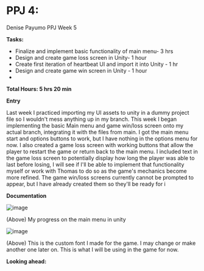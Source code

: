 # PPJ 4: 
Denise Payumo PPJ Week 5

**Tasks:**

- Finalize and implement basic functionality of main menu- 3 hrs
- Design and create game loss screen in Unity- 1 hour
- Create first iteration of heartbeat UI and import it into Unity - 1 hr
- Design and create game win screen in Unity - 1 hour
- 

**Total Hours: 5 hrs 20 min**

**Entry** 

Last week I practiced importing my UI assets to unity in a dummy project file so I wouldn't mess anything up in my branch. This week I began implementing the basic Main menu and game win/loss screen onto my actual branch, integrating it with the files from main. I got the main menu start and options buttons to work, but I have nothing in the options menu for now. I also created a game loss screen with working buttons that allow the player to restart the game or return back to the main menu. I included text in the game loss screen to potentially display how long the player was able to last before losing, I will see if I'll be able to implement that functionality myself or work with Thomas to do so as the game's mechanics become more refined. The game win/loss screens currently cannot be prompted to appear, but I have already created them so they'll be ready for i

**Documentation**

![image](https://github.com/user-attachments/assets/ba2f73f5-d247-4ddd-b3f0-761170ed9674)


(Above) My progress on the main menu in unity

![image](https://github.com/user-attachments/assets/6fd92b46-9964-44e1-abcb-443f20c585fd)


(Above) This is the custom font I made for the game. I may change or make another one later on. This is what I will be using in the game for now.



**Looking ahead:**

